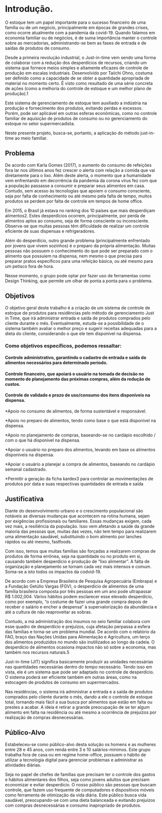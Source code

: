 # Introdução.

O estoque tem um papel importante para o sucesso financeiro de uma família ou de um negócio, principalmente em épocas de grandes crises, como ocorre atualmente com a pandemia da covid-19. Quando falamos em economia familiar ou de negócios, é de suma importância manter o controle sobre as mercadorias, administrando-se bem as fases de entrada e de saídas de produtos de consumo.   

Desde a primeira revolução industrial, o Just-in-time vem sendo uma forma de colaborar com a redução dos desperdícios de recursos, criando um sistema que fornece meios simples e altamente eficazes de controle de produção em escalas industriais. Desenvolvido por Taiichi Ohno, costuma ser definido como a capacidade de se obter a quantidade apropriada de material no momento certo. É visto como resultado de uma série concreta de ações (como a melhoria do controle de estoque e um melhor plano de produção).1 

 
Este sistema de gerenciamento de estoque tem auxiliado a indústria na produção e fornecimento dos produtos, evitando perdas e excessos. Porém, pode ser aplicável em outras esferas econômicas, como no controle familiar de aquisição de produtos de consumo ou no gerenciamento do estoque no setor supermercadista.  

Neste presente projeto, busca-se, portanto, a aplicação do método just-in-time ao meio familiar.   

## Problema

De acordo com Karla Gomes (2017), o aumento do consumo de refeições fora lar nos últimos anos fez crescer o alerta com relação a comida que vai diretamente para o lixo.  Além deste alerta, o momento que a humanidade vem enfrentando em decorrência da pandemia da corona vírus fez com que a população passasse a consumir e preparar seus alimentos em casa. Contudo, sem acesso às tecnologias que apoiem o consumo consciente, seja por falta de conhecimento ou até mesmo pela falta de tempo, muitos produtos se perdem por falta de controle em tempos de home office.  

Em 2015, o Brasil já estava no ranking dos 10 países que mais desperdiçam alimentos2. Estes desperdícios ocorrem, principalmente, por perda de alimentos aptos ao consumo, seja de forma consciente ou inconsciente. Observa-se que muitas pessoas têm dificuldade de realizar um controle eficiente de suas dispensas e refrigeradores.  

Além do desperdício, outro grande problema (principalmente enfrentado por jovens que vivem sozinhos) é o preparo da própria alimentação. Muitas pessoas não possuem o conhecimento do que pode ser preparado com o alimento que possuiem na dispensa, nem mesmo o que precisa para preparar pratos específicos para uma refeição básica, ou até mesmo para um petisco fora de hora. 

Nesse momento, o grupo pode optar por fazer uso  de ferramentas como Design Thinking, que permite um olhar de ponta a ponta para o problema.


## Objetivos

 O objetivo geral deste trabalho é a criação de um sistema de controle de estoque de produtos para residências pelo método de gerenciamento Just in Time, que irá administrar entrada e saída de produtos comprados pelo cliente durante o mês. Eventualmente, estuda-se a possibilidade de o sistema também avaliar o melhor preço e sugerir receitas adequadas para a dieta do cliente, considerando o que ele tem disponível na dispensa.  

### Como objetivos específicos, podemos ressaltar: 

#### Controle administrativo, garantindo o cadastro de entrada e saída de alimentos necessários para determinado período. 

#### Controle financeiro, que apoiará o usuário na tomada de decisão no momento de planejamento das próximas compras, além da redução de custos. 

#### Controle de validade e prazo de uso/consumo dos itens disponíveis na dispensa. 

*Apoio no consumo de alimentos, de forma sustentável e responsável. 

*Apoio no preparo de alimentos, tendo como base o que está disponível na dispensa. 

*Apoio no planejamento de compras, baseando-se no cardápio escolhido / com o que há disponível na dispensa. 

*Apoiar o usuário no preparo dos alimentos, levando em base os alimentos disponíveis na dispensa. 

*Apoiar o usuário a planejar a compra de alimentos, baseando no cardápio semanal cadastrado. 

*Permitir a geração da ficha kardex3 para controlar as movimentações de produtos por data e suas respectivas quantidades de entrada e saída 


## Justificativa

Diante do desenvolvimento urbano e o crescimento populacional são notáveis as diversas mudanças que acontecem na rotina humana, sejam por exigências profissionais ou familiares. Essas mudanças exigem, cada vez mais, a resiliência da população. Isso vem afetando a saúde da grande maioria das pessoas que, muitas das vezes, não tem tempo para realizarem uma alimentação saudável, substituindo o bom alimento por lanches rápidos ou até mesmo, fastfoods.  

Com isso, temos que muitas famílias são forçadas a realizarem compras de produtos de forma errônea, seja na quantidade ou no produto em si, causando também desperdício e produção de “lixo alimentar”. A falta de organização e planejamento se tornam cada vez mais intensos e comum. Soma-se a isto todos os impactos da codvid-19.  

De acordo com a Empresa Brasileira de Pesquisa Agropecuária (Embrapa) e a Fundação Getúlio Vargas (FGV), o desperdício de alimentos de uma família brasileira composta por três pessoas em um ano pode ultrapassar R$ 1.002,004.  Vários hábitos podem esclarecer esse elevado desperdício, como por exemplo, “o costume de fazer uma grande compra depois de receber o salário e encher a despensa” à supervalorização da abundância e até a cultura de não reaproveitar as sobras.  

Contudo, a má administração dos insumos no seio familiar colabora com esse quadro de desperdício e prejuízos, cuja afetação perpassa a esfera das famílias e torna-se um problema mundial. De acordo com o relatório da FAO, braço das Nações Unidas para Alimentação e Agricultura, um terço dos alimentos produzidos no mundo são inutilizados ao longo da cadeia. O desperdício de alimentos ocasiona impactos não só sobre a economia, mas também nos recursos naturais.5    

Just-in-time (JIT) significa basicamente produzir as unidades necessárias nas quantidades necessárias dentro do tempo necessário. Tendo isso em vista, ele é um sistema que pode ser adaptado no controle de desperdício. O sistema poderá ser eficiente também em outras áreas, como na estocagem de produtos de consumo em supermercados.  

Nas residências, o sistema irá administrar a entrada e a saída de produtos comprados pelo cliente durante o mês, dando a ele o controle de estoque total, tornando mais fácil a sua busca por alimentos que estão em falta ou prestes a acabar. A ideia é retirar a grande preocupação de se ter algum alimento em falta na residência ou até mesmo a ocorrência de prejuízos por realização de compras desnecessárias. 

## Público-Alvo

Estabeleceu-se como público-alvo desta solução os homens e as mulheres entre 28 e 45 anos, com renda entre 3 e 10 salários-mínimos. Este grupo trabalha fora de casa ou em regime home-office, possuem o hábito de utilizar a tecnologia digital para gerenciar problemas e administrar as atividades diárias.  

Seja no papel de chefes de famílias que precisam ter o controle dos gastos e hábitos alimentares dos filhos, seja como jovens adultos que precisam economizar e evitar desperdício. O nosso público são pessoas que buscam controle, que fazem uso frequente de computadores e dispositivos móveis como ferramenta de otimização da vida diária. Este público busca vida saudável, preocupando-se com uma dieta balanceada e evitando prejuízos com compras desnecessárias e consumo inapropriado de produtos.   
